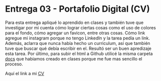 # Entrega 03 - Portafolio Digital (CV) #
Para esta entrega apliqué lo aprendido en clases y también tuve que investigar por mi cuenta cómo lograr ciertas cosas como el uso de colores para el fondo, cómo agregar un favicon, entre otras cosas. Cómo link agregue mi instagram porque no tengo LinkedIn y la tarea pedía un link. Además, aclarra que nunca había hecho un curriculum, así que también tuve que buscar qué debía escribir en el. Resultó ser un buen apredizaje esta tarea. Por último, para subir el html a Github utilicé la misma carpeta [docs](https://github.com/Fariver/Tareas-Rivera/tree/6e3a4fff58f3cdbbd1eb5d22e579e87d5279eb5d/docs) que habiamos creado en clases porque me fue mas sencillo el proceso.   

Aquí el link a mi [CV](https://fariver.github.io/Tareas-Rivera/)
